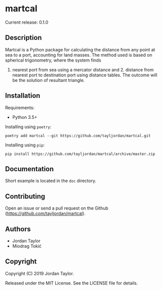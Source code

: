 martcal
=======

Current release: 0.1.0


Description
-----------

Martcal is a Python package for calculating the distance from any point
at sea to a port, accounting for land masses. The method used
is based on spherical trigonometry, where the system finds
1. nearest port from sea using a mercator distance and 2. distance from nearest port to destination port using distance tables. The outcome will be the solution of resultant triangle.


Installation
------------

Requirements:

 - Python 3.5+

Installing using `poetry`:

    poetry add martcal --git https://github.com/tayljordan/martcal.git

Installing using `pip`:

    pip install https://github.com/tayljordan/martcal/archive/master.zip


Documentation
-------------

Short example is located in the `doc` directory.


Contributing
------------

Open an issue or send a pull request on the Github
(https://github.com/tayljordan/martcal).


Authors
-------

 - Jordan Taylor
 - Miodrag Tokić


Copyright
---------

Copyright (C) 2019 Jordan Taylor.

Released under the MIT License. See the LICENSE file for details.
